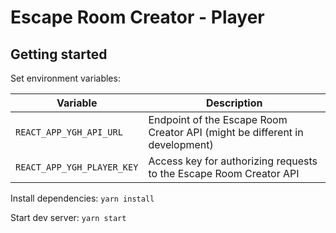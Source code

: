 # Escape Room Creator - Player

## Getting started

Set environment variables:

| Variable                   | Description                                                            |
| -------------------------- | ---------------------------------------------------------------------- |
| `REACT_APP_YGH_API_URL`    | Endpoint of the Escape Room Creator API (might be different in development) |
| `REACT_APP_YGH_PLAYER_KEY` | Access key for authorizing requests to the Escape Room Creator API          |

Install dependencies: `yarn install`

Start dev server: `yarn start`
